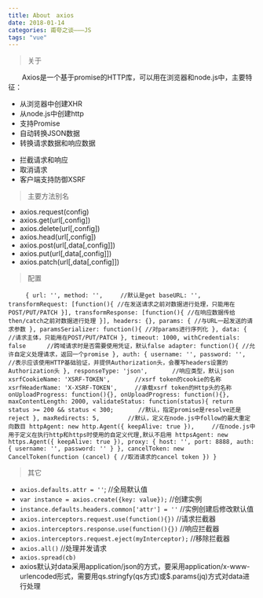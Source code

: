 ```yaml
---
title: About　axios
date: 2018-01-14
categories: 甫夸之谈———JS
tags: "vue"
---
```


> 关于

　　Axios是一个基于promise的HTTP库，可以用在浏览器和node.js中，主要特征：
+ 从浏览器中创建XHR
+ 从node.js中创建http
+ 支持Promise
+ 自动转换JSON数据
+ 转换请求数据和响应数据
<!-- more -->
+ 拦截请求和响应
+ 取消请求
+ 客户端支持防御XSRF

> 主要方法别名

+ axios.request(config)
+ axios.get(url[,config])
+ axios.delete(url[,config])
+ axios.head(url[,config])
+ axios.post(url[,data[,config]])
+ axios.put(url[,data[,config]])
+ axios.patch(url[,data[,config]])

> 配置

　　```
        {
            url: '',
            method: '',     //默认是get
            baseURL: '',
            transformRequest: [function(){
                //在发送请求之前对数据进行处理，只能用在POST/PUT/PATCH
            }],
            transformResponse: [function(){
                //在响应数据传给then/catch之前对数据进行处理
            }],
            headers: {},
            params: {
                //与URL一起发送的请求参数
            },
            paramsSerializer: function(){
                //对params进行序列化
            },
            data: {
                //请求主体，只能用在POST/PUT/PATCH
            },
            timeout: 1000,
            withCredentials: false      //跨域请求时是否需要使用凭证，默认false
            adapter: function(){
                //允许自定义处理请求，返回一个promise
            },
            auth: {
                username: '',
                password: '',       //表示应该使用HTTP基础验证，并提供Authorization头，会覆写headers设置的Authorization头
            },
            responseType: 'json',       //响应类型，默认json
            xsrfCookieName: 'XSRF-TOKEN',       //xsrf token的cookie的名称
            xsrfHeaderName: 'X-XSRF-TOKEN',     //承载xsrf token的Http头的名称
            onUploadProgress: function(){},
            onUploadProgress: function(){},
            maxContentLength: 2000,
            validateStatus: function(status){
                return status >= 200 && status < 300;       //默认，指定promise是resolve还是reject
            },
            maxRedirects: 5,        //默认，定义在node.js中follow的最大重定向数目
            httpAgent: new http.Agent({ keepAlive: true }),     //在node.js中用于定义在执行http和https时使用的自定义代理,默认不启用
            httpsAgent: new https.Agent({ keepAlive: true }),
            proxy: {
                host: '',
                port: 8888,
                auth: {
                    username: '',
                    password: ''
                }
            },
            cancelToken: new CancelToken(function (cancel) {
                //取消请求的cancel token
            })
        }
　　```

> 其它

+ ``axios.defaults.attr = ''``;     //全局默认值
+ ``var instance = axios.create({key: value});``        //创建实例
+ ``instance.defaults.headers.common['attr'] = ''``     //实例创建后修改默认值
+ ``axios.interceptors.request.use(function(){})``      //请求拦截器
+ ``axios.interceptors.response.use(function(){})``      //响应拦截器
+ ``axios.interceptors.request.eject(myInterceptor);``      //移除拦截器
+ ``axios.all()``       //处理并发请求
+ ``axios.spread(cb)``     
+ axios默认对data采用application/json的方式，要采用application/x-www-urlencoded形式，需要用qs.stringfy(qs方式)或$.params(jq)方式对data进行处理
